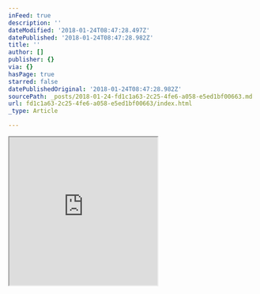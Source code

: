 ```yaml
---
inFeed: true
description: ''
dateModified: '2018-01-24T08:47:28.497Z'
datePublished: '2018-01-24T08:47:28.982Z'
title: ''
author: []
publisher: {}
via: {}
hasPage: true
starred: false
datePublishedOriginal: '2018-01-24T08:47:28.982Z'
sourcePath: _posts/2018-01-24-fd1c1a63-2c25-4fe6-a058-e5ed1bf00663.md
url: fd1c1a63-2c25-4fe6-a058-e5ed1bf00663/index.html
_type: Article

---
```

<iframe src="https://the-grid.github.io/ed-userhtml/?g=eJwljUsOgzAMBa8S-QDxBQiIM3TRtRsMDcpPwW3g9qXJ7mlGozcctrgsyi0GnsmvhcLs85seDYM6ijWAWGvVtWv6a21TQBfzR5DDixec5MpsPJWNKcZ0lw2A8Cm405f6D4wD9jX-AL-LLOU" height="300" style=""></iframe>